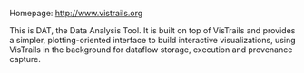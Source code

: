 Homepage: <http://www.vistrails.org>

This is DAT, the Data Analysis Tool. It is built on top of VisTrails and provides a simpler, plotting-oriented interface to build interactive visualizations, using VisTrails in the background for dataflow storage, execution and provenance capture.
